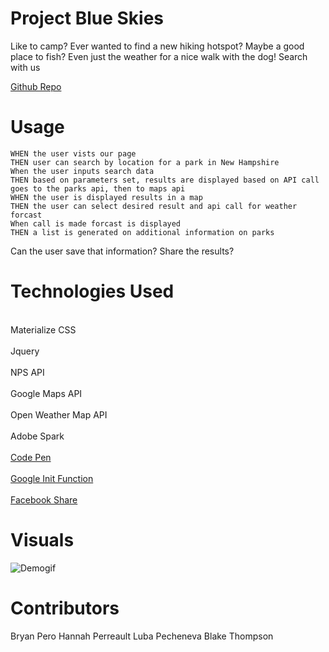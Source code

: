 # Project Blue Skies

Like to camp?
Ever wanted to find a new hiking hotspot?
Maybe a good place to fish?
Even just the weather for a nice walk with the dog!
Search with us

[Github Repo](https://fleshborne.github.io/Project1/)

# Usage

```
WHEN the user vists our page
THEN user can search by location for a park in New Hampshire
When the user inputs search data
THEN based on parameters set, results are displayed based on API call goes to the parks api, then to maps api
WHEN the user is displayed results in a map
THEN the user can select desired result and api call for weather forcast
When call is made forcast is displayed
THEN a list is generated on additional information on parks
```

Can the user save that information?
Share the results?

# Technologies Used

<br>Materialize CSS<br>
<br>Jquery<br>
<br>NPS API<br>
<br>Google Maps API<br>
<br>Open Weather Map API<br>
<br>Adobe Spark<br>
<br>[Code Pen](https://jsfiddle.net/sceendy/nea4z7ff/)<br>
<br>[Google Init Function](https://developers.google.com/maps/documentation/javascript/tutorial)<br>
<br>[Facebook Share](https://developers.facebook.com/docs/sharing/reference/share-dialog)<br>

# Visuals

![Demogif](https://github.com/fleshborne/Project1/blob/master/Assets/Images/2020-05-14_20-20-19.gif)

# Contributors

Bryan Pero
Hannah Perreault
Luba Pecheneva
Blake Thompson
